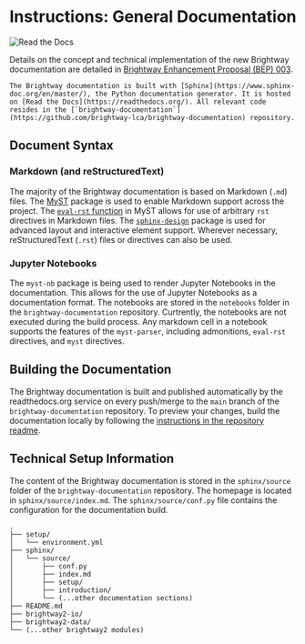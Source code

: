 # Instructions: General Documentation

![Read the Docs](https://img.shields.io/readthedocs/brightway-documentation?label=readthedocs.org&logo=Read%20the%20Docs&logoColor=white)

Details on the concept and technical implementation of the new Brightway documentation are detailed in [Brightway Enhancement Proposal (BEP) 003](https://github.com/brightway-lca/enhancement-proposals/blob/main/proposals/0003_documentation.md).


```{note}
The Brightway documentation is built with [Sphinx](https://www.sphinx-doc.org/en/master/), the Python documentation generator. It is hosted on [Read the Docs](https://readthedocs.org/). All relevant code resides in the [`brightway-documentation`](https://github.com/brightway-lca/brightway-documentation) repository.
```

## Document Syntax

### Markdown (and reStructuredText)

The majority of the Brightway documentation is based on Markdown (`.md`) files. The [MyST](https://myst-parser.readthedocs.io/en/latest/index.html) package is used to enable Markdown support across the project. The [`eval-rst` function](https://myst-parser.readthedocs.io/en/latest/syntax/roles-and-directives.html#syntax-directives-parsing) in MyST allows for use of arbitrary `rst` directives in Markdown files.  The [`sphinx-design`](https://sphinx-design.readthedocs.io/en/furo-theme/) package is used for advanced layout and interactive element support. Wherever necessary, reStructuredText (`.rst`) files or directives can also be used. 

### Jupyter Notebooks

The `myst-nb` package is being used to render Jupyter Notebooks in the documentation. This allows for the use of Jupyter Notebooks as a documentation format. The notebooks are stored in the `notebooks` folder in the `brightway-documentation` repository. Curtrently, the notebooks are not executed during the build process. Any markdown cell in a notebook supports the features of the `myst-parser`, including admonitions, `eval-rst` directives, and `myst` directives.

## Building the Documentation

The Brightway documentation is built and published automatically by the readthedocs.org service on every push/merge to the `main` branch of the `brightway-documentation` repository. To preview your changes, build the documentation locally by following the [instructions in the repository readme](https://github.com/brightway-lca/brightway-documentation).

## Technical Setup Information

The content of the Brightway documentation is stored in the `sphinx/source` folder of the `brightway-documentation` repository. The homepage is located in `sphinx/source/index.md`. The `sphinx/source/conf.py` file contains the configuration for the documentation build.

```
.
├── setup/
│   └── environment.yml
├── sphinx/
│   └── source/
│       ├── conf.py
│       ├── index.md
│       ├── setup/
│       ├── introduction/
│       └── (...other documentation sections)
├── README.md
├── brightway2-io/
├── brightway2-data/
└── (...other brightway2 modules)
```
